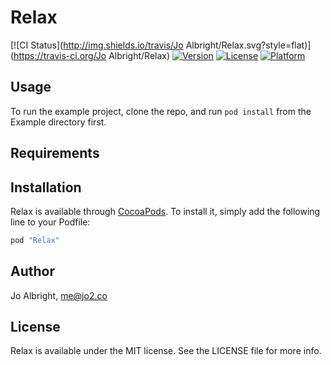 # Relax

[![CI Status](http://img.shields.io/travis/Jo Albright/Relax.svg?style=flat)](https://travis-ci.org/Jo Albright/Relax)
[![Version](https://img.shields.io/cocoapods/v/Relax.svg?style=flat)](http://cocoapods.org/pods/Relax)
[![License](https://img.shields.io/cocoapods/l/Relax.svg?style=flat)](http://cocoapods.org/pods/Relax)
[![Platform](https://img.shields.io/cocoapods/p/Relax.svg?style=flat)](http://cocoapods.org/pods/Relax)

## Usage

To run the example project, clone the repo, and run `pod install` from the Example directory first.

## Requirements

## Installation

Relax is available through [CocoaPods](http://cocoapods.org). To install
it, simply add the following line to your Podfile:

```ruby
pod "Relax"
```

## Author

Jo Albright, me@jo2.co

## License

Relax is available under the MIT license. See the LICENSE file for more info.
